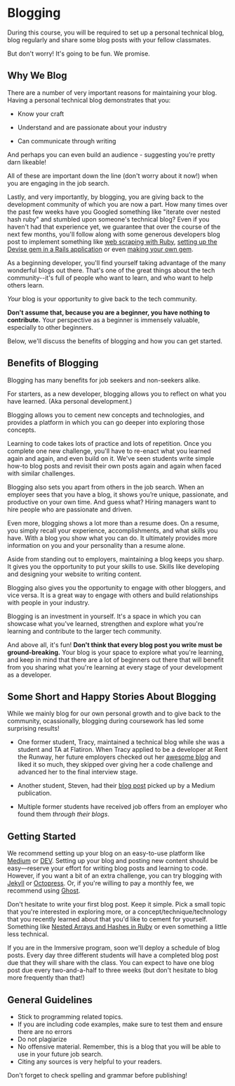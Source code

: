 # Blogging

During this course, you will be required to set up a personal technical blog,
blog regularly and share some blog posts with your fellow classmates.

But don't worry! It's going to be fun. We promise.

## Why We Blog

There are a number of very important reasons for maintaining your blog. Having a
personal technical blog demonstrates that you:

* Know your craft

* Understand and are passionate about your industry

* Can communicate through writing

And perhaps you can even build an audience - suggesting you’re pretty darn
likeable!

All of these are important down the line (don't worry about it now!) when you
are engaging in the job search.

Lastly, and very importantly, by blogging, you are giving back to the
development community of which you are now a part. How many times over the past
few weeks have you Googled something like "iterate over nested hash ruby" and
stumbled upon someone's technical blog? Even if you haven't had that experience
yet, we guarantee that over the course of the next few months, you'll follow
along with some generous developers blog post to implement something like
[web scraping with Ruby][], [setting up the Devise gem in a Rails application][]
or even [making your own gem][].

[web scraping with Ruby]: https://medium.com/@LindaHaviv/the-beginner-s-guide-scraping-in-ruby-cheat-sheet-c4f9c26d1b8c#.kkwe918o4
[setting up the Devise gem in a Rails application]: https://stucklucky.medium.com/how-to-set-up-rails-devise-5bd39732629f
[making your own gem]: http://www.thegreatcodeadventure.com/lets-make-a-gem/

As a beginning developer, you'll find yourself taking advantage of the many
wonderful blogs out there. That's one of the great things about the tech
community--it's full of people who want to learn, and who want to help others
learn.

_Your_ blog is your opportunity to give back to the tech community.

**Don't assume that, because you are a beginner, you have nothing to
contribute.** Your perspective as a beginner is immensely valuable, especially
to other beginners.

Below, we'll discuss the benefits of blogging and how you can get started.

## Benefits of Blogging

Blogging has many benefits for job seekers and non-seekers alike.

For starters, as a new developer, blogging allows you to reflect on what you
have learned. (Aka personal development.)

Blogging allows you to cement new concepts and technologies, and provides a
platform in which you can go deeper into exploring those concepts.

Learning to code takes lots of practice and lots of repetition. Once you
complete one new challenge, you'll have to re-enact what you learned again and
again, and even build on it. We've seen students write simple how-to blog posts
and revisit their own posts again and again when faced with similar challenges.

Blogging also sets you apart from others in the job search. When an employer
sees that you have a blog, it shows you’re unique, passionate, and productive on
your own time. And guess what? Hiring managers want to hire people who are passionate
and driven.

Even more, blogging shows a lot more than a resume does. On a resume, you simply
recall your experience, accomplishments, and what skills you have. With a blog
you show what you can do. It ultimately provides more information on you and
your personality than a resume alone.

Aside from standing out to employers, maintaining a blog keeps you sharp. It
gives you the opportunity to put your skills to use. Skills like developing and
designing your website to writing content.

Blogging also gives you the opportunity to engage with other bloggers, and vice
versa. It is a great way to engage with others and build relationships with
people in your industry.

Blogging is an investment in yourself. It's a space in which you can showcase
what you've learned, strengthen and explore what you're learning and contribute
to the larger tech community.

And above all, it's fun! **Don't think that every blog post you write must be
ground-breaking.** Your blog is your space to explore what you're learning, and
keep in mind that there are a lot of beginners out there that will benefit from
you sharing what you're learning at every stage of your development as a
developer.

## Some Short and Happy Stories About Blogging

While we mainly blog for our own personal growth and to give back to the
community, ocassionally, blogging during coursework has led some surprising
results!

* One former student, Tracy, maintained a technical blog while she was a student
and TA at Flatiron. When Tracy applied to be a developer at Rent the Runway, her
future employers checked out her [awesome blog][] and liked it so much, they
skipped over giving her a code challenge and advanced her to the final interview
stage.

* Another student, Steven, had their [blog post][] picked up by a Medium
publication.

* Multiple former students have received job offers from an employer who found them
_through their blogs_.

[awesome blog]: http://talum.github.io/
[blog post]: https://codeburst.io/bottom-of-the-barrel-8ef73eff00f0

## Getting Started

We recommend setting up your blog on an easy-to-use platform like
[Medium](https://medium.com/) or [DEV](https://dev.to/). Setting up
your blog and posting new content should be easy––reserve your effort for
writing blog posts and learning to code. However, if you want a bit of an extra
challenge, you can try blogging with [Jekyll](https://jekyllrb.com/) or
[Octopress](http://octopress.org/). Or, if you're willing to pay a monthly fee,
we recommend using [Ghost](https://ghost.org/).

Don't hesitate to write your first blog post. Keep it simple. Pick a small topic
that you're interested in exploring more, or a concept/technique/technology that
you recently learned about that you'd like to cement for yourself. Something
like [Nested Arrays and Hashes in Ruby][] or even
something a little less technical.

[Nested Arrays and Hashes in Ruby]: http://www.korenlc.com/nested-arrays-hashes-loops-in-ruby/

If you are in the Immersive program, soon we'll deploy a schedule of blog posts.
Every day three different students will have a completed blog post due that they
will share with the class. You can expect to have one blog post due every
two-and-a-half to three weeks (but don't hesitate to blog more frequently than
that!)

## General Guidelines

* Stick to programming related topics.
* If you are including code examples, make sure to test them and ensure there
  are no errors
* Do not plagiarize
* No offensive material. Remember, this is a blog that you will be able to use
  in your future job search.
* Citing any sources is very helpful to your readers.

Don't forget to check spelling and grammar before publishing!